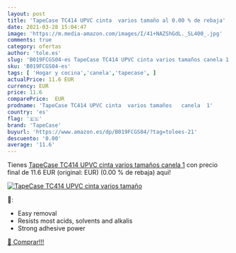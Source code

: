 ```yaml
---
layout: post
title: 'TapeCase TC414 UPVC cinta  varios tamaño al 0.00 % de rebaja'
date: 2021-03-28 15:04:47
image: 'https://m.media-amazon.com/images/I/41+NAZShGdL._SL400_.jpg'
comments: true
category: ofertas
author: 'tole.es'
slug: 'B019FCGS04-es TapeCase TC414 UPVC cinta varios tamaños canela 1'
sku: 'B019FCGS04-es'
tags: [ 'Hogar y cocina','canela','tapecase', ]
actualPrice: 11.6 EUR
currency: EUR
price: 11.6
comparePrice:  EUR
prodname: 'TapeCase TC414 UPVC cinta  varios tamaños   canela  1'
country: 'es'
flag: '🇪🇸'
brand: 'TapeCase'
buyurl: 'https://www.amazon.es/dp/B019FCGS04/?tag=tolees-21'
descuento: '0.00'
average: '11.6'
---
```


Tienes [TapeCase TC414 UPVC cinta  varios tamaños   canela  1](https://www.amazon.es/dp/B019FCGS04/?tag=tolees-21) con precio final de  11.6 EUR (original:  EUR) (0.00 %  de rebaja) aqui!

[![TapeCase TC414 UPVC cinta  varios tamaño](https://m.media-amazon.com/images/I/41+NAZShGdL._SL400_.jpg)](https://www.amazon.es/dp/B019FCGS04/?tag=tolees-21)

🔎:

- Easy removal
- Resists most acids, solvents and alkalis
- Strong adhesive power

[🛒 Comprar!!!](https://www.amazon.es/dp/B019FCGS04/?tag=tolees-21)
